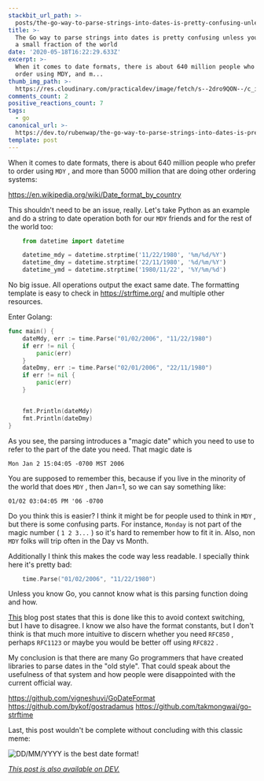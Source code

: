 ```yaml
---
stackbit_url_path: >-
  posts/the-go-way-to-parse-strings-into-dates-is-pretty-confusing-unless-you-live-in-a-small-fraction-of-the-world-42o9
title: >-
  The Go way to parse strings into dates is pretty confusing unless you live in
  a small fraction of the world
date: '2020-05-18T16:22:29.633Z'
excerpt: >-
  When it comes to date formats, there is about 640 million people who prefer to
  order using MDY, and m...
thumb_img_path: >-
  https://res.cloudinary.com/practicaldev/image/fetch/s--2dro9QON--/c_imagga_scale,f_auto,fl_progressive,h_420,q_auto,w_1000/https://dev-to-uploads.s3.amazonaws.com/i/8ajwokz03ll8o9s9nrcx.png
comments_count: 2
positive_reactions_count: 7
tags:
  - go
canonical_url: >-
  https://dev.to/rubenwap/the-go-way-to-parse-strings-into-dates-is-pretty-confusing-unless-you-live-in-a-small-fraction-of-the-world-42o9
template: post
---
```

When it comes to date formats, there is about 640 million people who prefer to order using 
`MDY`
, and more than 5000 million that are doing other ordering systems: 

https://en.wikipedia.org/wiki/Date_format_by_country

This shouldn't need to be an issue, really. Let's take Python as an example and do a string to date operation both for our 
`MDY`
 friends and for the rest of the world too:


```python
    from datetime import datetime

    datetime_mdy = datetime.strptime('11/22/1980', '%m/%d/%Y')
    datetime_dmy = datetime.strptime('22/11/1980', '%d/%m/%Y')
    datetime_ymd = datetime.strptime('1980/11/22', '%Y/%m/%d')
```


No big issue. All operations output the exact same date. The formatting template is easy to check in https://strftime.org/ and multiple other resources. 

Enter Golang: 


```go
func main() {
	dateMdy, err := time.Parse("01/02/2006", "11/22/1980")
	if err != nil {
		panic(err)
	}
	dateDmy, err := time.Parse("02/01/2006", "22/11/1980")
	if err != nil {
		panic(err)
	}


	fmt.Println(dateMdy)
	fmt.Println(dateDmy)
}

```

As you see, the parsing introduces a "magic date" which you need to use to refer to the part of the date you need. That magic date is

    Mon Jan 2 15:04:05 -0700 MST 2006

You are supposed to remember this, because if you live in the minority of the world that does 
`MDY`
, then Jan=1, so we can say something like:

    01/02 03:04:05 PM '06 -0700

Do you think this is easier? I think it might be for people used to think in 
`MDY`
, but there is some confusing parts. For instance, 
`Monday`
 is not part of the magic number (
`1 2 3...`
) so it's hard to remember how to fit it in. Also, non 
`MDY`
 folks will trip often in the Day vs Month. 

Additionally I think this makes the code way less readable. I specially think here it's pretty bad:

```go
    time.Parse("01/02/2006", "11/22/1980")
```

Unless you know Go, you cannot know what is this parsing function doing and how. 

[This](https://www.pauladamsmith.com/blog/2011/05/go_time.html) blog post states that this is done like this to avoid context switching, but I have to disagree. I know we also have the format constants, but I don't think is that much more intuitive to discern whether you need 
`RFC850`
, perhaps 
`RFC1123`
 or maybe you would be better off using 
`RFC822`
. 

My conclusion is that there are many Go programmers that have created libraries to parse dates in the "old style". That could speak about the usefulness of that system and how people were disappointed with the current official way. 

https://github.com/vigneshuvi/GoDateFormat
https://github.com/bykof/gostradamus
https://github.com/takmongwai/go-strftime

Last, this post wouldn't be complete without concluding with this classic meme:

![DD/MM/YYYY is the best date format!](https://dev-to-uploads.s3.amazonaws.com/i/6gnzyh285b31v6n202fg.png)


*[This post is also available on DEV.](https://dev.to/rubenwap/the-go-way-to-parse-strings-into-dates-is-pretty-confusing-unless-you-live-in-a-small-fraction-of-the-world-42o9)*


<script>
const parent = document.getElementsByTagName('head')[0];
const script = document.createElement('script');
script.type = 'text/javascript';
script.src = 'https://cdnjs.cloudflare.com/ajax/libs/iframe-resizer/4.1.1/iframeResizer.min.js';
script.charset = 'utf-8';
script.onload = function() {
    window.iFrameResize({}, '.liquidTag');
};
parent.appendChild(script);
</script>    
